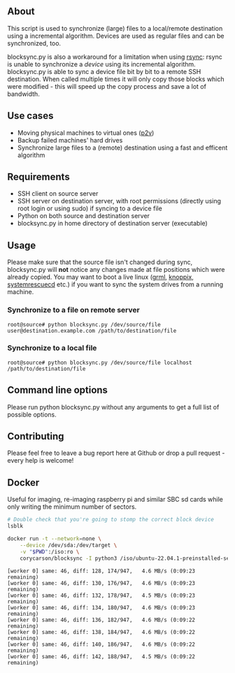 ## About
This script is used to synchronize (large) files to a local/remote destination using a incremental algorithm. Devices are used as regular files and can be synchronized, too.

blocksync.py is also a workaround for a limitation when using [rsync](https://rsync.samba.org): rsync is unable to synchronize a *device* using its incremental algorithm. blocksync.py is able to sync a device file bit by bit to a remote SSH destination. When called multiple times it will only copy those blocks which were modified - this will speed up the copy process and save a lot of bandwidth.

## Use cases
* Moving physical machines to virtual ones ([p2v](https://en.wikipedia.org/wiki/Physical-to-Virtual))
* Backup failed machines' hard drives
* Synchronize large files to a (remote) destination using a fast and efficent algorithm

## Requirements
* SSH client on source server
* SSH server on destination server, with root permissions (directly using root login or using sudo) if syncing to a device file
* Python on both source and destination server
* blocksync.py in home directory of destination server (executable)

## Usage
Please make sure that the source file isn't changed during sync, blocksync.py will **not** notice any changes made at file positions which were already copied. You may want to boot a live linux ([grml](https://grml.org/), [knoppix](http://www.knoppix.org), [systemrescuecd](http://www.system-rescue-cd.org) etc.) if you want to sync the system drives from a running machine.

### Synchronize to a file on remote server
`root@source# python blocksync.py /dev/source/file user@destination.example.com /path/to/destination/file`

### Synchronize to a local file
`root@source# python blocksync.py /dev/source/file localhost /path/to/destination/file`

## Command line options
Please run python blocksync.py without any arguments to get a full list of possible options.

## Contributing
Please feel free to leave a bug report here at Github or drop a pull request - every help is welcome!

## Docker

Useful for imaging, re-imaging raspberry pi and similar SBC sd cards while only writing the minimum number of sectors.

```bash
# Double check that you're going to stomp the correct block device
lsblk

docker run -t --network=none \
    --device /dev/sda:/dev/target \
    -v "$PWD":/iso:ro \
    corycarson/blocksync -I python3 /iso/ubuntu-22.04.1-preinstalled-server-arm64+raspi.img localhost /dev/target
```

```
[worker 0] same: 46, diff: 128, 174/947,   4.6 MB/s (0:09:23 remaining)
[worker 0] same: 46, diff: 130, 176/947,   4.6 MB/s (0:09:23 remaining)
[worker 0] same: 46, diff: 132, 178/947,   4.5 MB/s (0:09:23 remaining)
[worker 0] same: 46, diff: 134, 180/947,   4.6 MB/s (0:09:23 remaining)
[worker 0] same: 46, diff: 136, 182/947,   4.6 MB/s (0:09:22 remaining)
[worker 0] same: 46, diff: 138, 184/947,   4.6 MB/s (0:09:22 remaining)
[worker 0] same: 46, diff: 140, 186/947,   4.6 MB/s (0:09:22 remaining)
[worker 0] same: 46, diff: 142, 188/947,   4.5 MB/s (0:09:22 remaining)
```

